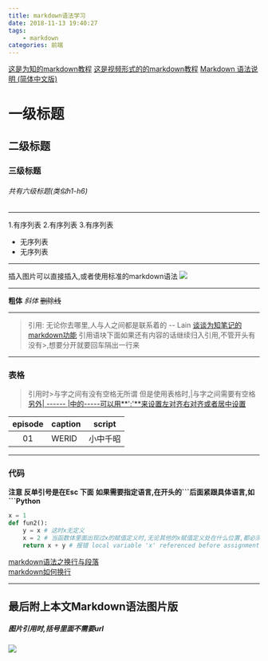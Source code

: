 ```yaml
---
title: markdown语法学习
date: 2018-11-13 19:40:27
tags: 
    - markdown
categories: 前端
---
```

[这是为知的markdown教程](http://www.wiz.cn/feature-markdown.html)
[这是视频形式的的markdown教程](https://www.bilibili.com/video/av17653359/?p=11)
[Markdown 语法说明 (简体中文版)](https://www.appinn.com/markdown/#link)

# 一级标题
## 二级标题
### 三级标题
###### 共有六级标题(类似h1-h6)
<!-- more -->
---

1.有序列表
2.有序列表
3.有序列表

* 无序列表
* 无序列表

---

插入图片可以直接插入,或者使用标准的markdown语法
![](http://cdn.wiz.cn/wp-content/uploads/2015/06/wiz_logo.png)

---

**粗体**
*斜体*
~~删除线~~

---

>引用:
无论你去哪里,人与人之间都是联系着的 -- Lain
[谈谈为知笔记的 markdown功能](url:https://sspai.com/post/37275)
引用语块下面如果还有内容的话继续归入引用,不管开头有没有\>,想要分开就要回车隔出一行来

---

### 表格
> 引用时\>与字之间有没有空格无所谓
但是使用表格时,\|与字之间需要有空格
[另外\| ------ \|中的-----可以用**':'**来设置左对齐右对齐或者居中设置](url:https://www.jianshu.com/p/2df05f279331)

| episode | caption | script |
| :-----------: | --------- | -------- |
|      01   | WERID | 小中千昭 |

---

### 代码  
**注意 反单引号是在Esc 下面**
**如果需要指定语言,在开头的\`\`\`后面紧跟具体语言,如\`\`\`Python**
```python
x = 1
def fun2():
    y = x # 这时x无定义
    x = 2 # 当函数体里面出现过x的赋值定义时,无论其他的x赋值定义处在什么位置,都必须把这个x当做局部变量,否则下面再用到x的时候会出现不知道到底用全局变量还是局部变量的矛盾.
    return x + y # 报错 local variable 'x' referenced before assignment
```

[markdown语法之换行与段落](https://www.jianshu.com/p/1dc33c39da9e)  
[markdown如何换行](https://jingyan.baidu.com/album/75ab0bcba74f1cd6864db2e0.html?picindex=1)

---

## **最后附上本文Markdown语法图片版**
##### 图片引用时,括号里面不需要url
![](http://lainundalice.oss-cn-beijing.aliyuncs.com/18-12-13/47060015.jpg)